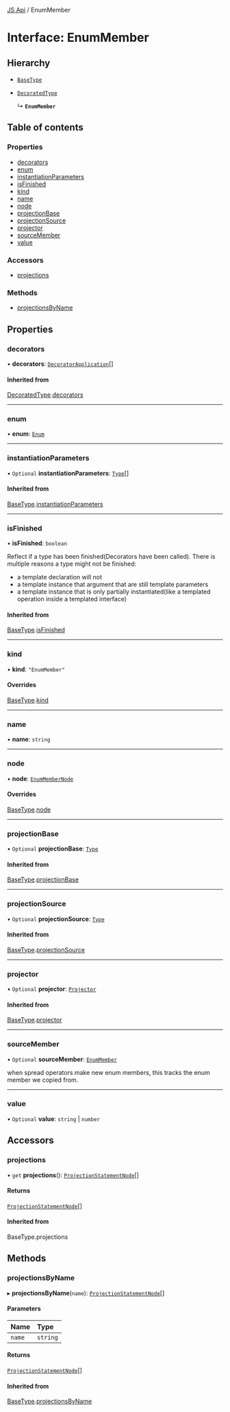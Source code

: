 [JS Api](../index.md) / EnumMember

# Interface: EnumMember

## Hierarchy

- [`BaseType`](BaseType.md)

- [`DecoratedType`](DecoratedType.md)

  ↳ **`EnumMember`**

## Table of contents

### Properties

- [decorators](EnumMember.md#decorators)
- [enum](EnumMember.md#enum)
- [instantiationParameters](EnumMember.md#instantiationparameters)
- [isFinished](EnumMember.md#isfinished)
- [kind](EnumMember.md#kind)
- [name](EnumMember.md#name)
- [node](EnumMember.md#node)
- [projectionBase](EnumMember.md#projectionbase)
- [projectionSource](EnumMember.md#projectionsource)
- [projector](EnumMember.md#projector)
- [sourceMember](EnumMember.md#sourcemember)
- [value](EnumMember.md#value)

### Accessors

- [projections](EnumMember.md#projections)

### Methods

- [projectionsByName](EnumMember.md#projectionsbyname)

## Properties

### decorators

• **decorators**: [`DecoratorApplication`](DecoratorApplication.md)[]

#### Inherited from

[DecoratedType](DecoratedType.md).[decorators](DecoratedType.md#decorators)

___

### enum

• **enum**: [`Enum`](Enum.md)

___

### instantiationParameters

• `Optional` **instantiationParameters**: [`Type`](../index.md#type)[]

#### Inherited from

[BaseType](BaseType.md).[instantiationParameters](BaseType.md#instantiationparameters)

___

### isFinished

• **isFinished**: `boolean`

Reflect if a type has been finished(Decorators have been called).
There is multiple reasons a type might not be finished:
- a template declaration will not
- a template instance that argument that are still template parameters
- a template instance that is only partially instantiated(like a templated operation inside a templated interface)

#### Inherited from

[BaseType](BaseType.md).[isFinished](BaseType.md#isfinished)

___

### kind

• **kind**: ``"EnumMember"``

#### Overrides

[BaseType](BaseType.md).[kind](BaseType.md#kind)

___

### name

• **name**: `string`

___

### node

• **node**: [`EnumMemberNode`](EnumMemberNode.md)

#### Overrides

[BaseType](BaseType.md).[node](BaseType.md#node)

___

### projectionBase

• `Optional` **projectionBase**: [`Type`](../index.md#type)

#### Inherited from

[BaseType](BaseType.md).[projectionBase](BaseType.md#projectionbase)

___

### projectionSource

• `Optional` **projectionSource**: [`Type`](../index.md#type)

#### Inherited from

[BaseType](BaseType.md).[projectionSource](BaseType.md#projectionsource)

___

### projector

• `Optional` **projector**: [`Projector`](Projector.md)

#### Inherited from

[BaseType](BaseType.md).[projector](BaseType.md#projector)

___

### sourceMember

• `Optional` **sourceMember**: [`EnumMember`](EnumMember.md)

when spread operators make new enum members,
this tracks the enum member we copied from.

___

### value

• `Optional` **value**: `string` \| `number`

## Accessors

### projections

• `get` **projections**(): [`ProjectionStatementNode`](ProjectionStatementNode.md)[]

#### Returns

[`ProjectionStatementNode`](ProjectionStatementNode.md)[]

#### Inherited from

BaseType.projections

## Methods

### projectionsByName

▸ **projectionsByName**(`name`): [`ProjectionStatementNode`](ProjectionStatementNode.md)[]

#### Parameters

| Name | Type |
| :------ | :------ |
| `name` | `string` |

#### Returns

[`ProjectionStatementNode`](ProjectionStatementNode.md)[]

#### Inherited from

[BaseType](BaseType.md).[projectionsByName](BaseType.md#projectionsbyname)
